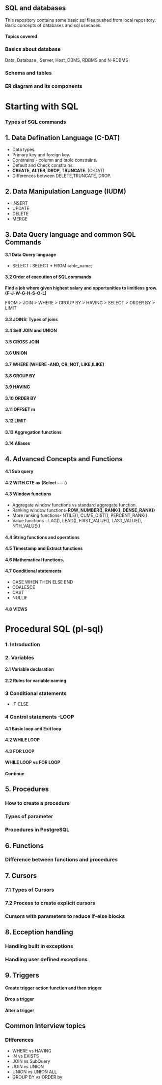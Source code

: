 ## SQL and databases

This repository contains some basic sql files pushed from local repository. Basic concepts of databases and sql usecases.

#### Topics covered

### Basics about database
Data, Database , Server, Host, DBMS, RDBMS and N-RDBMS

### Schema and tables

### ER diagram and its components

# Starting with SQL 
### Types of SQL commands
## 1. Data Defination Language (C-DAT)
- Data types.
- Primary key and foreign key.
- Constrains - column and table constrains.
- Default and Check constrains.
- **CREATE, ALTER, DROP, TRUNCATE**. (C-DAT)
- Differences between DELETE,TRUNCATE, DROP.
## 2. Data Manipulation Language (IUDM)
- INSERT
- UPDATE
- DELETE
- MERGE

## 3. Data Query language and common SQL Commands
#### 3.1 Data Query language
- SELECT : SELECT * FROM table_name;

#### 3.2 Order of execution of SQL commands

 **Find a job where given highest salary and opportunities to limitless grow.
 (F-J-W-G-H-S-O-L)**

 FROM > JOIN > WHERE > GROUP BY > HAVING > SELECT > ORDER BY > LIMIT

#### 3.3 JOINS: Types of joins
#### 3.4 Self JOIN and UNION
#### 3.5 CROSS JOIN
#### 3.6 UNION

#### 3.7 WHERE (WHERE -AND, OR, NOT, LIKE,ILIKE)
#### 3.8  GROUP BY
#### 3.9 HAVING
#### 3.10  ORDER BY
#### 3.11 OFFSET m
#### 3.12  LIMIT
#### 3.13 Aggregation functions
#### 3.14 Aliases

## 4. Advanced Concepts and Functions

#### 4.1 Sub query
#### 4.2 WITH CTE as (Select ----)
#### 4.3 Window functions
- Aggregate window functions vs standard aggregate function.
- Ranking window functions-**ROW_NUMBER(), RANK(), DENSE_RANK()**
- More ranking functions- NTILE(), CUME_DIST(), PERCENT_RANK()
- Value functions - LAG(), LEAD(), FIRST_VALUE(), LAST_VALUE(), NTH_VALUE()

#### 4.4 String functions and operations

#### 4.5 Timestamp and Extract functions
#### 4.6 Mathematical functions.

#### 4.7 Conditional statements
- CASE WHEN THEN ELSE END
- COALESCE
- CAST
- NULLIF

#### 4.8 VIEWS




 # Procedural SQL (pl-sql)
 ### 1. Introduction
 ### 2. Variables 
 #### 2.1 Variable declaration
 #### 2.2 Rules for variable naming
 ### 3 Conditional statements 
 - IF-ELSE
 ### 4 Control statements -LOOP
 #### 4.1 Basic loop and Exit loop
 #### 4.2 WHILE LOOP
 #### 4.3 FOR LOOP
 #### WHILE LOOP vs FOR LOOP
 #### Continue
 
 ## 5. Procedures 
 ### How to create a procedure
 ### Types of parameter
 ### Procedures in PostgreSQL
 
 ## 6. Functions
### Difference between functions and procedures

 ## 7. Cursors 
 ### 7.1 Types of Cursors
 ### 7.2 Process to create explicit cursors
 ### Cursors with parameters to reduce if-else blocks

 ## 8. Ecception handling
 ### Handling built in exceptions
 ### Handling user defined exceptions
 ## 9. Triggers
 #### Create trigger action function and then trigger
 #### Drop a trigger
 #### Alter a trigger
 
## Common Interview topics
### Differences
- WHERE vs HAVING
- IN vs EXISTS
- JOIN vs SubQuery 
- JOIN vs UNION
- UNION vs UNION ALL
- GROUP BY vs ORDER by
 
